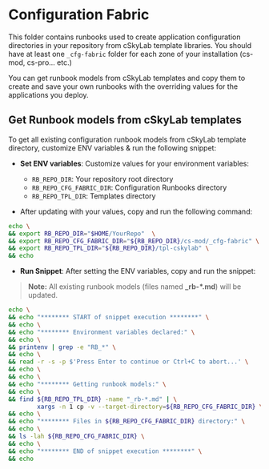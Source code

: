# Configuration Fabric

This folder contains runbooks used to create application configuration directories in your repository from cSkyLab template libraries. You should have at least one `_cfg-fabric` folder for each zone of your installation (cs-mod, cs-pro... etc.)

You can get runbook models from cSkyLab templates and copy them to create and save your own runbooks with the overriding values for the applications you deploy.

## Get Runbook models from cSkyLab templates

To get all existing configuration runbook models from cSkyLab template directory, customize ENV variables & run the following snippet:

- **Set ENV variables**: Customize values for your environment variables:
  
  - `RB_REPO_DIR`: Your repository root directory
  - `RB_REPO_CFG_FABRIC_DIR`: Configuration Runbooks directory
  - `RB_REPO_TPL_DIR`: Templates directory

- After updating with your values, copy and run the following command:

```bash
echo \
&& export RB_REPO_DIR="$HOME/YourRepo"  \
&& export RB_REPO_CFG_FABRIC_DIR="${RB_REPO_DIR}/cs-mod/_cfg-fabric" \
&& export RB_REPO_TPL_DIR="${RB_REPO_DIR}/tpl-cskylab" \
&& echo
```

- **Run Snippet**: After setting the ENV variables, copy and run the snippet:

>**Note:** All existing runbook models (files named **_rb-*.md**) will be updated.

```bash
echo \
&& echo "******** START of snippet execution ********" \
&& echo \
&& echo "******** Environment variables declared:" \
&& echo \
&& printenv | grep -e "RB_*" \
&& echo \
&& read -r -s -p $'Press Enter to continue or Ctrl+C to abort...' \
&& echo \
&& echo \
&& echo "******** Getting runbook models:" \
&& echo \
&& find ${RB_REPO_TPL_DIR} -name "_rb-*.md" | \
        xargs -n 1 cp -v --target-directory=${RB_REPO_CFG_FABRIC_DIR} \
&& echo \
&& echo "******** Files in ${RB_REPO_CFG_FABRIC_DIR} directory:" \
&& echo \
&& ls -lah ${RB_REPO_CFG_FABRIC_DIR} \
&& echo \
&& echo "******** END of snippet execution ********" \
&& echo
```
